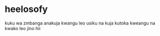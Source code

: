 # heelosofy
kuku wa zmbanga
anakuja kwangu 
leo usiku
na kuja
kutoka kweangu 
na kwako 
leo jino hii
